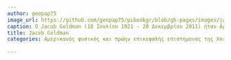 ```yaml
---
author: geopap75
image_url: https://github.com/geopap75/pibookgr/blob/gh-pages/images/jacob-goldman.png
caption: Ο Jacob Goldman (18 Ιουλίου 1921 - 20 Δεκεμβρίου 2011) ήταν Αμερικανός φυσικός και πρώην επικεφαλής επιστήμονας της Xerox Corporation η οποία έχει παραγάγει πολλές σημαντικές ιδέες στο σύγχρονο υπολογισμό(computing).
title: Jacob Goldman
categories: Αμερικανός φυσικός και πρώην επικεφαλής επιστήμονας της Xerox Corporation
  
---
```

